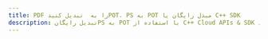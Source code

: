 ---title: PDF را به  تبدیل کنیدPOT، PS به POT مبدل رایگان یا C++ SDKdescription: تبدیل رایگانPS به POT با استفاده از C++ Cloud APIs & SDK همچنین اسناد PDF را در Cloud ایجاد، ویرایش و رندر کنید.---